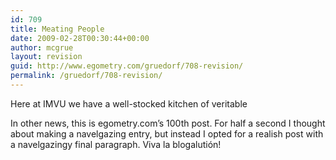 ```yaml
---
id: 709
title: Meating People
date: 2009-02-28T00:30:44+00:00
author: mcgrue
layout: revision
guid: http://www.egometry.com/gruedorf/708-revision/
permalink: /gruedorf/708-revision/
---
```

Here at IMVU we have a well-stocked kitchen of veritable 

In other news, this is egometry.com&#8217;s 100th post. For half a second I thought about making a navelgazing entry, but instead I opted for a realish post with a navelgazingy final paragraph. Viva la blogalutión!